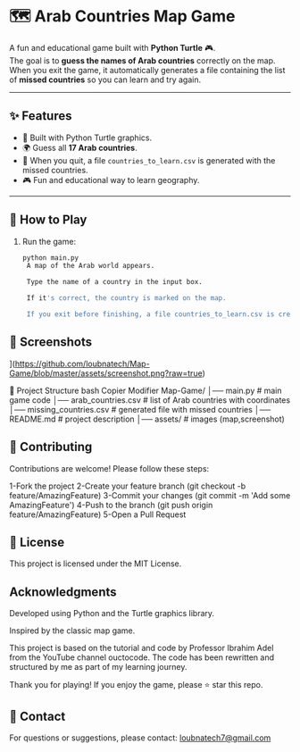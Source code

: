 # 🗺️ Arab Countries Map Game  

A fun and educational game built with **Python Turtle** 🎮.  
The goal is to **guess the names of Arab countries** correctly on the map.  
When you exit the game, it automatically generates a file containing the list of **missed countries** so you can learn and try again.  

---

## ✨ Features
- 🐢 Built with Python Turtle graphics.  
- 🌍 Guess all **17 Arab countries**.  
- 📄 When you quit, a file `countries_to_learn.csv` is generated with the missed countries.  
- 🎮 Fun and educational way to learn geography.  

---

## 🚀 How to Play
1. Run the game:
   ```bash
   python main.py
    A map of the Arab world appears.

    Type the name of a country in the input box.

    If it's correct, the country is marked on the map.

    If you exit before finishing, a file countries_to_learn.csv is created with the missing countries.

## 📸 Screenshots

](https://github.com/loubnatech/Map-Game/blob/master/assets/screenshot.png?raw=true)

📂 Project Structure
bash
Copier
Modifier
Map-Game/
│── main.py                 # main game code
│── arab_countries.csv      # list of Arab countries with coordinates
│── missing_countries.csv  # generated file with missed countries
│── README.md               # project description
│── assets/                 # images (map,screenshot)

## 🤝 Contributing

  Contributions are welcome! Please follow these steps:
  
1-Fork the project
2-Create your feature branch (git checkout -b feature/AmazingFeature)
3-Commit your changes (git commit -m 'Add some AmazingFeature')
4-Push to the branch (git push origin feature/AmazingFeature)
5-Open a Pull Request


## 📜 License

This project is licensed under the MIT License.

## Acknowledgments
Developed using Python and the Turtle graphics library.

Inspired by the classic map game.

This project is based on the tutorial and code by Professor Ibrahim Adel from the YouTube channel ouctocode.
The code has been rewritten and structured by me as part of my learning journey.

Thank you for playing! If you enjoy the game, please ⭐ star this repo.

## 📧 Contact

  For questions or suggestions, please contact: loubnatech7@gmail.com




